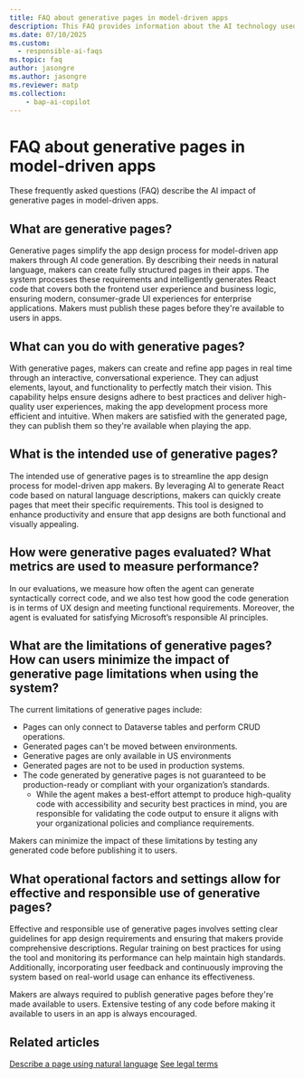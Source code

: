 ```yaml
---
title: FAQ about generative pages in model-driven apps
description: This FAQ provides information about the AI technology used in the generative pages feature with key considerations and details about how AI is used, how it was tested and evaluated, and any specific limitations.
ms.date: 07/10/2025
ms.custom: 
  - responsible-ai-faqs
ms.topic: faq
author: jasongre
ms.author: jasongre 
ms.reviewer: matp
ms.collection: 
    - bap-ai-copilot 
---
```

# FAQ about generative pages in model-driven apps

These frequently asked questions (FAQ) describe the AI impact of generative pages in model-driven apps.

## What are generative pages?

Generative pages simplify the app design process for model-driven app makers through AI code generation. By describing their needs in natural language, makers can create fully structured pages in their apps. The system processes these requirements and intelligently generates React code that covers both the frontend user experience and business logic, ensuring modern, consumer-grade UI experiences for enterprise applications. Makers must publish these pages before they're available to users in apps.

## What can you do with generative pages? 

With generative pages, makers can create and refine app pages in real time through an interactive, conversational experience. They can adjust elements, layout, and functionality to perfectly match their vision. This capability helps ensure designs adhere to best practices and deliver high-quality user experiences, making the app development process more efficient and intuitive. When makers are satisfied with the generated page, they can publish them so they're available when playing the app.

## What is the intended use of generative pages?

The intended use of generative pages is to streamline the app design process for model-driven app makers. By leveraging AI to generate React code based on natural language descriptions, makers can quickly create pages that meet their specific requirements. This tool is designed to enhance productivity and ensure that app designs are both functional and visually appealing.

## How were generative pages evaluated? What metrics are used to measure performance?

In our evaluations, we measure how often the agent can generate syntactically correct code, and we also test how good the code generation is in terms of UX design and meeting functional requirements. Moreover, the agent is evaluated for satisfying Microsoft’s responsible AI principles.

## What are the limitations of generative pages? How can users minimize the impact of generative page limitations when using the system?

The current limitations of generative pages include:

- Pages can only connect to Dataverse tables and perform CRUD operations.
- Generated pages can't be moved between environments.
- Generative pages are only available in US environments
- Generated pages are not to be used in production systems.
- The code generated by generative pages is not guaranteed to be production-ready or compliant with your organization’s standards.
    -  While the agent makes a best-effort attempt to produce high-quality code with accessibility and security best practices in mind, you are responsible for validating the code output to ensure it aligns with your organizational policies and compliance requirements.

Makers can minimize the impact of these limitations by testing any generated code before publishing it to users.

## What operational factors and settings allow for effective and responsible use of generative pages?  

Effective and responsible use of generative pages involves setting clear guidelines for app design requirements and ensuring that makers provide comprehensive descriptions. Regular training on best practices for using the tool and monitoring its performance can help maintain high standards. Additionally, incorporating user feedback and continuously improving the system based on real-world usage can enhance its effectiveness.

Makers are always required to publish generative pages before they're made available to users. Extensive testing of any code before making it available to users in an app is always encouraged.

## Related articles

[Describe a page using natural language](../model-driven-apps/generative-pages.md)
[See legal terms](https://go.microsoft.com/fwlink/?linkid=2173149)
